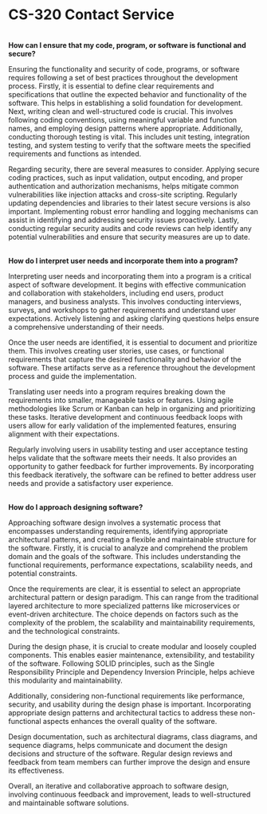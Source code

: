 # CS-320 Contact Service

<br><b>How can I ensure that my code, program, or software is functional and secure?</b></br>

Ensuring the functionality and security of code, programs, or software requires following a set of best practices throughout the development process. Firstly, it is essential to define clear requirements and specifications that outline the expected behavior and functionality of the software. This helps in establishing a solid foundation for development. Next, writing clean and well-structured code is crucial. This involves following coding conventions, using meaningful variable and function names, and employing design patterns where appropriate. Additionally, conducting thorough testing is vital. This includes unit testing, integration testing, and system testing to verify that the software meets the specified requirements and functions as intended.

Regarding security, there are several measures to consider. Applying secure coding practices, such as input validation, output encoding, and proper authentication and authorization mechanisms, helps mitigate common vulnerabilities like injection attacks and cross-site scripting. Regularly updating dependencies and libraries to their latest secure versions is also important. Implementing robust error handling and logging mechanisms can assist in identifying and addressing security issues proactively. Lastly, conducting regular security audits and code reviews can help identify any potential vulnerabilities and ensure that security measures are up to date.

<br><b>How do I interpret user needs and incorporate them into a program?</b></br>

Interpreting user needs and incorporating them into a program is a critical aspect of software development. It begins with effective communication and collaboration with stakeholders, including end users, product managers, and business analysts. This involves conducting interviews, surveys, and workshops to gather requirements and understand user expectations. Actively listening and asking clarifying questions helps ensure a comprehensive understanding of their needs.

Once the user needs are identified, it is essential to document and prioritize them. This involves creating user stories, use cases, or functional requirements that capture the desired functionality and behavior of the software. These artifacts serve as a reference throughout the development process and guide the implementation.

Translating user needs into a program requires breaking down the requirements into smaller, manageable tasks or features. Using agile methodologies like Scrum or Kanban can help in organizing and prioritizing these tasks. Iterative development and continuous feedback loops with users allow for early validation of the implemented features, ensuring alignment with their expectations.

Regularly involving users in usability testing and user acceptance testing helps validate that the software meets their needs. It also provides an opportunity to gather feedback for further improvements. By incorporating this feedback iteratively, the software can be refined to better address user needs and provide a satisfactory user experience.

<br><b>How do I approach designing software?</b></br>

Approaching software design involves a systematic process that encompasses understanding requirements, identifying appropriate architectural patterns, and creating a flexible and maintainable structure for the software. Firstly, it is crucial to analyze and comprehend the problem domain and the goals of the software. This includes understanding the functional requirements, performance expectations, scalability needs, and potential constraints.

Once the requirements are clear, it is essential to select an appropriate architectural pattern or design paradigm. This can range from the traditional layered architecture to more specialized patterns like microservices or event-driven architecture. The choice depends on factors such as the complexity of the problem, the scalability and maintainability requirements, and the technological constraints.

During the design phase, it is crucial to create modular and loosely coupled components. This enables easier maintenance, extensibility, and testability of the software. Following SOLID principles, such as the Single Responsibility Principle and Dependency Inversion Principle, helps achieve this modularity and maintainability.

Additionally, considering non-functional requirements like performance, security, and usability during the design phase is important. Incorporating appropriate design patterns and architectural tactics to address these non-functional aspects enhances the overall quality of the software.

Design documentation, such as architectural diagrams, class diagrams, and sequence diagrams, helps communicate and document the design decisions and structure of the software. Regular design reviews and feedback from team members can further improve the design and ensure its effectiveness.

Overall, an iterative and collaborative approach to software design, involving continuous feedback and improvement, leads to well-structured and maintainable software solutions.